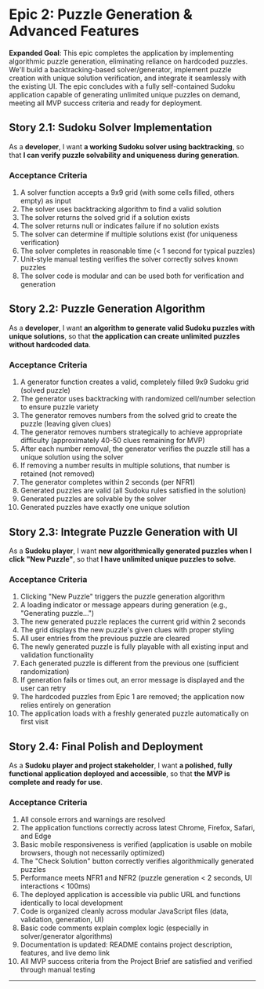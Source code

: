 # Epic 2: Puzzle Generation & Advanced Features

**Expanded Goal**: This epic completes the application by implementing algorithmic puzzle generation, eliminating reliance on hardcoded puzzles. We'll build a backtracking-based solver/generator, implement puzzle creation with unique solution verification, and integrate it seamlessly with the existing UI. The epic concludes with a fully self-contained Sudoku application capable of generating unlimited unique puzzles on demand, meeting all MVP success criteria and ready for deployment.

## Story 2.1: Sudoku Solver Implementation

As a **developer**,
I want **a working Sudoku solver using backtracking**,
so that **I can verify puzzle solvability and uniqueness during generation**.

### Acceptance Criteria

1. A solver function accepts a 9x9 grid (with some cells filled, others empty) as input
2. The solver uses backtracking algorithm to find a valid solution
3. The solver returns the solved grid if a solution exists
4. The solver returns null or indicates failure if no solution exists
5. The solver can determine if multiple solutions exist (for uniqueness verification)
6. The solver completes in reasonable time (< 1 second for typical puzzles)
7. Unit-style manual testing verifies the solver correctly solves known puzzles
8. The solver code is modular and can be used both for verification and generation

## Story 2.2: Puzzle Generation Algorithm

As a **developer**,
I want **an algorithm to generate valid Sudoku puzzles with unique solutions**,
so that **the application can create unlimited puzzles without hardcoded data**.

### Acceptance Criteria

1. A generator function creates a valid, completely filled 9x9 Sudoku grid (solved puzzle)
2. The generator uses backtracking with randomized cell/number selection to ensure puzzle variety
3. The generator removes numbers from the solved grid to create the puzzle (leaving given clues)
4. The generator removes numbers strategically to achieve appropriate difficulty (approximately 40-50 clues remaining for MVP)
5. After each number removal, the generator verifies the puzzle still has a unique solution using the solver
6. If removing a number results in multiple solutions, that number is retained (not removed)
7. The generator completes within 2 seconds (per NFR1)
8. Generated puzzles are valid (all Sudoku rules satisfied in the solution)
9. Generated puzzles are solvable by the solver
10. Generated puzzles have exactly one unique solution

## Story 2.3: Integrate Puzzle Generation with UI

As a **Sudoku player**,
I want **new algorithmically generated puzzles when I click "New Puzzle"**,
so that **I have unlimited unique puzzles to solve**.

### Acceptance Criteria

1. Clicking "New Puzzle" triggers the puzzle generation algorithm
2. A loading indicator or message appears during generation (e.g., "Generating puzzle...")
3. The new generated puzzle replaces the current grid within 2 seconds
4. The grid displays the new puzzle's given clues with proper styling
5. All user entries from the previous puzzle are cleared
6. The newly generated puzzle is fully playable with all existing input and validation functionality
7. Each generated puzzle is different from the previous one (sufficient randomization)
8. If generation fails or times out, an error message is displayed and the user can retry
9. The hardcoded puzzles from Epic 1 are removed; the application now relies entirely on generation
10. The application loads with a freshly generated puzzle automatically on first visit

## Story 2.4: Final Polish and Deployment

As a **Sudoku player and project stakeholder**,
I want **a polished, fully functional application deployed and accessible**,
so that **the MVP is complete and ready for use**.

### Acceptance Criteria

1. All console errors and warnings are resolved
2. The application functions correctly across latest Chrome, Firefox, Safari, and Edge
3. Basic mobile responsiveness is verified (application is usable on mobile browsers, though not necessarily optimized)
4. The "Check Solution" button correctly verifies algorithmically generated puzzles
5. Performance meets NFR1 and NFR2 (puzzle generation < 2 seconds, UI interactions < 100ms)
6. The deployed application is accessible via public URL and functions identically to local development
7. Code is organized cleanly across modular JavaScript files (data, validation, generation, UI)
8. Basic code comments explain complex logic (especially in solver/generator algorithms)
9. Documentation is updated: README contains project description, features, and live demo link
10. All MVP success criteria from the Project Brief are satisfied and verified through manual testing

---
